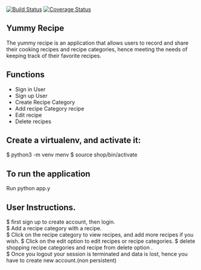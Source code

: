 [![Build Status](https://travis-ci.org/serubirikenny/YummyRecipe.svg?branch=master)](https://travis-ci.org/serubirikenny/YummyRecipe)
[![Coverage Status](https://coveralls.io/repos/github/serubirikenny/YummyRecipe/badge.svg)](https://coveralls.io/github/serubirikenny/YummyRecipe)

## Yummy Recipe 

The yummy recipe is an application that allows users to record and share their cooking recipes and recipe categories, hence meeting the needs of keeping track of their favorite recipes.

## Functions

- Sign in User
- Sign up User
- Create Recipe Category
- Add recipe Category recipe
- Edit recipe
- Delete recipes

## Create a virtualenv, and activate it:

$ python3 -m venv menv 
$ source shop/bin/activate

## To run the application
Run python app.y

## User Instructions.
$ first sign up to create account, then login.   
$ Add a recipe category with a recipe.   
$ Click on the recipe category to view recipes, and add more recipes if you wish.
$ Click on the edit option to edit recipes or recipe categories.
$ delete shopping recipe categories and recipe from delete option .  
$ Once you logout your session is terminated and data is lost, hence you have to create new account.(non persistent)  

